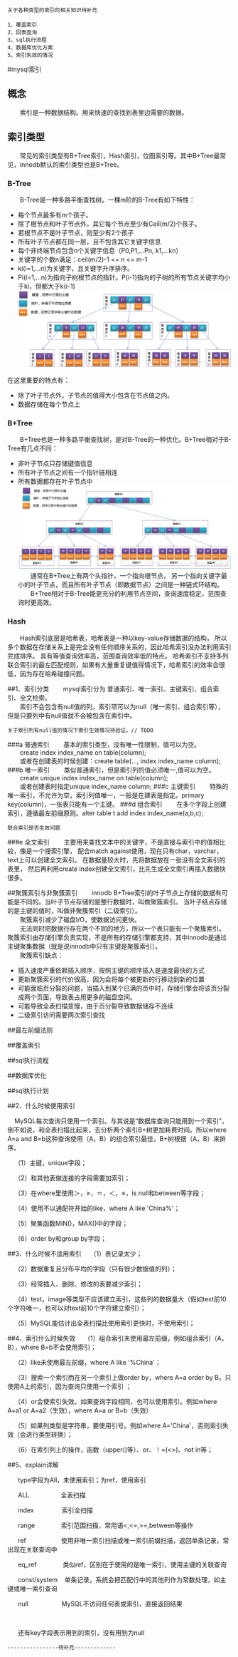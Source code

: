 
    关于各种类型的索引的相关知识待补充
    
    1、覆盖索引
    2、回表查询
    3、sql执行流程
    4、数据库优化方案
    5、索引失效的情况
    

#mysql索引
## 概念
&emsp;&emsp;索引是一种数据结构。用来快速的查找到表里边需要的数据。
## 索引类型
&emsp;&emsp;常见的索引类型有B+Tree索引，Hash索引，位图索引等。其中B+Tree最常见，innodb默认的索引类型也是B+Tree。
### B-Tree
&emsp;&emsp;B-Tree是一种多路平衡查找树。一棵m阶的B-Tree有如下特性： 
 * 每个节点最多有m个孩子。 
 * 除了根节点和叶子节点外，其它每个节点至少有Ceil(m/2)个孩子。 
 * 若根节点不是叶子节点，则至少有2个孩子 
 * 所有叶子节点都在同一层，且不包含其它关键字信息 
 * 每个非终端节点包含n个关键字信息（P0,P1,…Pn, k1,…kn） 
 * 关键字的个数n满足：ceil(m/2)-1 <= n <= m-1 
 * ki(i=1,…n)为关键字，且关键字升序排序。 
 * Pi(i=1,…n)为指向子树根节点的指针。P(i-1)指向的子树的所有节点关键字均小于ki，但都大于k(i-1)
 ![](B-Tree.png)
 
 在这里重要的特点有：
 * 除了叶子节点外，子节点的值得大小包含在节点值之内。
 * 数据存储在每个节点上
 
### B+Tree
&emsp;&emsp;B+Tree也是一种多路平衡查找树，是对B-Tree的一种优化。B+Tree相对于B-Tree有几点不同：
 * 非叶子节点只存储键值信息
 * 所有叶子节点之间有一个指针链相连
 * 所有数据都存在叶子节点中
 ![](B+Tree.png)
&emsp;&emsp;通常在B+Tree上有两个头指针，一个指向根节点，
 另一个指向关键字最小的叶子节点，而且所有叶子节点（即数据节点）之间是一种链式环结构。<br>
&emsp;&emsp;B+Tree相对于B-Tree能更充分的利用节点空间，查询速度稳定，范围查询时更高效。
### Hash
&emsp;&emsp;Hash索引底层是哈希表，哈希表是一种以key-value存储数据的结构，
所以多个数据在存储关系上是完全没有任何顺序关系的，因此哈希索引没办法利用索引完成排序。
具有等值查询效率高，范围查询效率低的特点。
哈希索引不支持多列联合索引的最左匹配规则，如果有大量重复键值得情况下，哈希索引的效率会很低，因为存在哈希碰撞问题。
 
##1、索引分类
&emsp;&emsp;mysql索引分为 普通索引、唯一索引、主键索引、组合索引、全文检索。<br/>
&emsp;&emsp;索引不会包含有null值的列，索引项可以为null（唯一索引、组合索引等），
但是只要列中有null值就不会被包含在索引中。

    关于索引列有null值的情况下索引生效情况待验证。// TODO 
###a 普通索引
&emsp;&emsp;基本的索引类型，没有唯一性限制，值可以为空。<br>
&emsp;&emsp;create index index_name on table(column);<br>
&emsp;&emsp;或者在创建表的时候创建：create table(..., index index_name column);
###b 唯一索引
&emsp;&emsp;类似普通索引，但是索引列的值必须唯一,值可以为空。<br>
&emsp;&emsp;create unique index index_name on table(column);<br>
&emsp;&emsp;或者创建表时指定unique index_name column;
###c 主键索引
&emsp;&emsp;特殊的唯一索引，不允许为空，索引列值唯一，一般是在建表是指定。primary key(column)，一张表只能有一个主键。
###d 组合索引
&emsp;&emsp;在多个字段上创建索引，遵循最左前缀原则。alter table t add index index_name(a,b,c);
    
    联合索引是否生效问题
###e 全文索引
&emsp;&emsp;主要用来查找文本中的关键字，不是直接与索引中的值相比较，像是一个搜索引擎，
配合match against使用，现在只有char，varchar，text上可以创建全文索引。
在数据量较大时，先将数据放在一张没有全文索引的表里，
然后再利用create index创建全文索引，比先生成全文索引再插入数据快很多。

##聚簇索引与非聚簇索引
&emsp;&emsp;innodb B+Tree索引的叶子节点上存储的数据有可能是不同的。当叶子节点存储的是整行数据时，叫做聚簇索引。
当叶子结点存储的是主键的值时，叫做非聚簇索引（二级索引）。<br>
&emsp;&emsp;聚簇索引减少了磁盘I/O，使数据访问更快。<br>
&emsp;&emsp;无法同时把数据行存在两个不同的地方，所以一个表只能有一个聚簇索引。
聚簇索引由存储引擎负责实现，不是所有的存储引擎都支持，其中innodb是通过主键聚集数据（就是说innodb中只有主键是聚簇索引）。<br>
&emsp;&emsp;聚簇索引缺点：
 * 插入速度严重依赖插入顺序，按照主键的顺序插入是速度最快的方式
 * 更新聚簇索引的代价很高，因为会将每个被更新的行移动到新的位置
 * 可能面临页分裂的问题，当插入到某个已满的页中时，存储引擎会将该页分裂成两个页面，导致表占用更多的磁盘空间。
 * 可能导致全表扫描变慢，由于页分裂导致数据储存不连续
 * 二级索引访问需要两次索引查找
 
##最左前缀法则
 
##覆盖索引

##sql执行流程

##数据库优化 

##sql执行计划


##2、什么时候使用索引

    MySQL每次查询只使用一个索引。与其说是“数据库查询只能用到一个索引”，倒不如说，和全表扫描比起来，去分析两个索引B+树更加耗费时间。所以where A=a and B=b这种查询使用（A，B）的组合索引最佳，B+树根据（A，B）来排序。

    （1）主键，unique字段；

    （2）和其他表做连接的字段需要加索引；

    （3）在where里使用＞，≥，＝，＜，≤，is null和between等字段；

    （4）使用不以通配符开始的like，where A like 'China%'；

    （5）聚集函数MIN()，MAX()中的字段；

    （6）order by和group by字段；

##3、什么时候不适用索引
    （1）表记录太少；

    （2）数据重复且分布平均的字段（只有很少数据值的列）；

    （3）经常插入、删除、修改的表要减少索引；

    （4）text，image等类型不应该建立索引，这些列的数据量大（假如text前10个字符唯一，也可以对text前10个字符建立索引）；

    （5）MySQL能估计出全表扫描比使用索引更快时，不使用索引；

##4、索引什么时候失效
    （1）组合索引未使用最左前缀，例如组合索引（A，B），where B=b不会使用索引；

    （2）like未使用最左前缀，where A like '%China'；

    （3）搜索一个索引而在另一个索引上做order by，where A=a order by B，只使用A上的索引，因为查询只使用一个索引 ；

    （4）or会使索引失效。如果查询字段相同，也可以使用索引。例如where A=a1 or A=a2（生效），where A=a or B=b（失效）

    （5）如果列类型是字符串，要使用引号。例如where A='China'，否则索引失效（会进行类型转换）；

    （6）在索引列上的操作，函数（upper()等）、or、！=(<>)、not in等；

##5、explain详解

      type字段为All，未使用索引；为ref，使用索引

      ALL                  全表扫描

      index                索引全扫描

      range               索引范围扫描，常用语<,<=,>=,between等操作

      ref                    使用非唯一索引扫描或唯一索引前缀扫描，返回单条记录，常出现在关联查询中

      eq_ref               类似ref，区别在于使用的是唯一索引，使用主键的关联查询

      const/system    单条记录，系统会把匹配行中的其他列作为常数处理，如主键或唯一索引查询

      null                   MySQL不访问任何表或索引，直接返回结果

 

      还有key字段表示用到的索引，没有用到为null 
        
    ----------------待补充-------------

&emsp;&emsp;
&emsp;&emsp;
&emsp;&emsp;
&emsp;&emsp;
&emsp;&emsp;
&emsp;&emsp;
&emsp;&emsp;
&emsp;&emsp;
&emsp;&emsp;
&emsp;&emsp;
&emsp;&emsp;
&emsp;&emsp;
&emsp;&emsp;
&emsp;&emsp;
